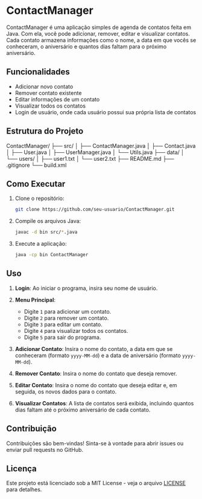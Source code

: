 # ContactManager

ContactManager é uma aplicação simples de agenda de contatos feita em Java. Com ela, você pode adicionar, remover, editar e visualizar contatos. Cada contato armazena informações como o nome, a data em que vocês se conheceram, o aniversário e quantos dias faltam para o próximo aniversário.

## Funcionalidades

- Adicionar novo contato
- Remover contato existente
- Editar informações de um contato
- Visualizar todos os contatos
- Login de usuário, onde cada usuário possui sua própria lista de contatos

## Estrutura do Projeto

ContactManager/
├── src/
│ ├── ContactManager.java
│ ├── Contact.java
│ ├── User.java
│ ├── UserManager.java
│ └── Utils.java
├── data/
│ └── users/
│ ├── user1.txt
│ └── user2.txt
├── README.md
├── .gitignore
└── build.xml


## Como Executar

1. Clone o repositório:
    ```sh
    git clone https://github.com/seu-usuario/ContactManager.git
    ```
2. Compile os arquivos Java:
    ```sh
    javac -d bin src/*.java
    ```
3. Execute a aplicação:
    ```sh
    java -cp bin ContactManager
    ```

## Uso

1. **Login**: Ao iniciar o programa, insira seu nome de usuário.
2. **Menu Principal**:
    - Digite `1` para adicionar um contato.
    - Digite `2` para remover um contato.
    - Digite `3` para editar um contato.
    - Digite `4` para visualizar todos os contatos.
    - Digite `5` para sair do programa.

3. **Adicionar Contato**: Insira o nome do contato, a data em que se conheceram (formato `yyyy-MM-dd`) e a data de aniversário (formato `yyyy-MM-dd`).

4. **Remover Contato**: Insira o nome do contato que deseja remover.

5. **Editar Contato**: Insira o nome do contato que deseja editar e, em seguida, os novos dados para o contato.

6. **Visualizar Contatos**: A lista de contatos será exibida, incluindo quantos dias faltam até o próximo aniversário de cada contato.

## Contribuição

Contribuições são bem-vindas! Sinta-se à vontade para abrir issues ou enviar pull requests no GitHub.

## Licença

Este projeto está licenciado sob a MIT License - veja o arquivo [LICENSE](LICENSE) para detalhes.
